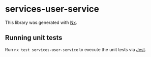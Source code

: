 # services-user-service

This library was generated with [Nx](https://nx.dev).

## Running unit tests

Run `nx test services-user-service` to execute the unit tests via [Jest](https://jestjs.io).
